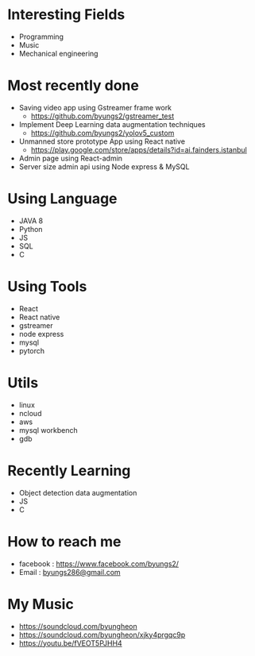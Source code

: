 # Interesting Fields 
- Programming
- Music
- Mechanical engineering

# Most recently done
- Saving video app using Gstreamer frame work
  - https://github.com/byungs2/gstreamer_test  
- Implement Deep Learning data augmentation techniques
  - https://github.com/byungs2/yolov5_custom
- Unmanned store prototype App using React native
  - https://play.google.com/store/apps/details?id=ai.fainders.istanbul
- Admin page using React-admin
- Server size admin api using Node express & MySQL

# Using Language
- JAVA 8
- Python
- JS
- SQL
- C

# Using Tools
- React
- React native
- gstreamer
- node express
- mysql
- pytorch

# Utils
- linux
- ncloud
- aws
- mysql workbench
- gdb

# Recently Learning
- Object detection data augmentation
- JS
- C

# How to reach me
- facebook : https://www.facebook.com/byungs2/
- Email : byungs286@gmail.com

# My Music
- https://soundcloud.com/byungheon
- https://soundcloud.com/byungheon/xjky4prgqc9p
- https://youtu.be/fVEOT5PJHH4


